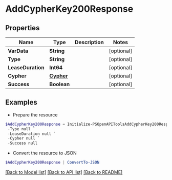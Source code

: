 # AddCypherKey200Response
## Properties

Name | Type | Description | Notes
------------ | ------------- | ------------- | -------------
**VarData** | **String** |  | [optional] 
**Type** | **String** |  | [optional] 
**LeaseDuration** | **Int64** |  | [optional] 
**Cypher** | [**Cypher**](Cypher.md) |  | [optional] 
**Success** | **Boolean** |  | [optional] 

## Examples

- Prepare the resource
```powershell
$AddCypherKey200Response = Initialize-PSOpenAPIToolsAddCypherKey200Response  -VarData null `
 -Type null `
 -LeaseDuration null `
 -Cypher null `
 -Success null
```

- Convert the resource to JSON
```powershell
$AddCypherKey200Response | ConvertTo-JSON
```

[[Back to Model list]](../README.md#documentation-for-models) [[Back to API list]](../README.md#documentation-for-api-endpoints) [[Back to README]](../README.md)

